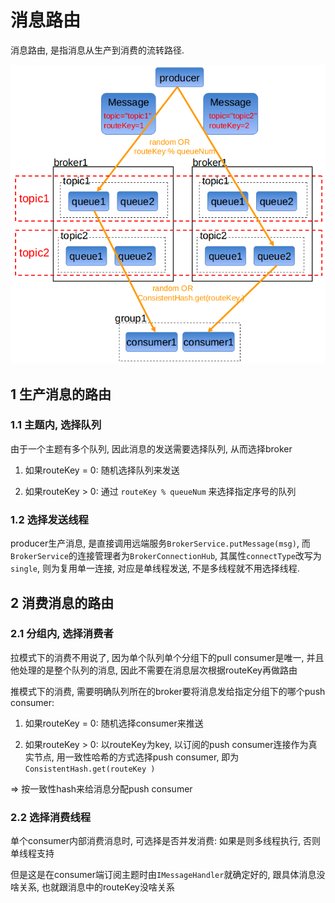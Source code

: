 # 消息路由

消息路由, 是指消息从生产到消费的流转路径.

![route](img/route.png)

## 1 生产消息的路由

### 1.1 主题内, 选择队列

由于一个主题有多个队列, 因此消息的发送需要选择队列, 从而选择broker

1. 如果routeKey = 0:
随机选择队列来发送

2. 如果routeKey > 0:
通过 `routeKey % queueNum` 来选择指定序号的队列

### 1.2 选择发送线程

producer生产消息, 是直接调用远端服务`BrokerService.putMessage(msg)`, 而`BrokerService`的连接管理者为`BrokerConnectionHub`, 其属性`connectType`改写为`single`, 则为复用单一连接, 对应是单线程发送, 不是多线程就不用选择线程.

## 2 消费消息的路由

### 2.1 分组内, 选择消费者

拉模式下的消费不用说了, 因为单个队列单个分组下的pull consumer是唯一, 并且他处理的是整个队列的消息, 因此不需要在消息层次根据routeKey再做路由

推模式下的消费, 需要明确队列所在的broker要将消息发给指定分组下的哪个push consumer:

1. 如果routeKey = 0:
随机选择consumer来推送

2. 如果routeKey > 0:
以routeKey为key, 以订阅的push consumer连接作为真实节点, 用一致性哈希的方式选择push consumer, 即为`ConsistentHash.get(routeKey )`

=> 按一致性hash来给消息分配push consumer

### 2.2 选择消费线程

单个consumer内部消费消息时, 可选择是否并发消费: 如果是则多线程执行, 否则单线程支持

但是这是在consumer端订阅主题时由`IMessageHandler`就确定好的, 跟具体消息没啥关系, 也就跟消息中的routeKey没啥关系